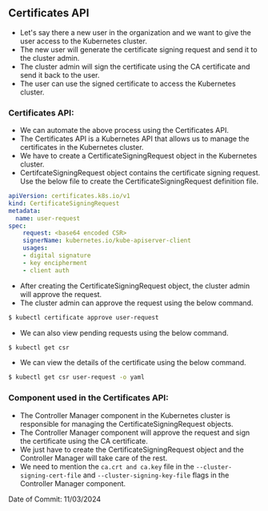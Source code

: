 ## Certificates API

- Let's say there a new user in the organization and we want to give the user access to the Kubernetes cluster.
- The new user will generate the certificate signing request and send it to the cluster admin.
- The cluster admin will sign the certificate using the CA certificate and send it back to the user.
- The user can use the signed certificate to access the Kubernetes cluster.

### Certificates API:

- We can automate the above process using the Certificates API.
- The Certificates API is a Kubernetes API that allows us to manage the certificates in the Kubernetes cluster.
- We have to create a CertificateSigningRequest object in the Kubernetes cluster.
- CertifcateSigningRequest object contains the certificate signing request. Use the below file to create the CertificateSigningRequest definition file.
    
```yaml
apiVersion: certificates.k8s.io/v1
kind: CertificateSigningRequest
metadata:
  name: user-request
spec:
    request: <base64 encoded CSR>
    signerName: kubernetes.io/kube-apiserver-client
    usages:
    - digital signature
    - key encipherment
    - client auth
```
- After creating the CertificateSigningRequest object, the cluster admin will approve the request.
- The cluster admin can approve the request using the below command.
    
```bash
$ kubectl certificate approve user-request
```
- We can also view pending requests using the below command.
    
```bash
$ kubectl get csr
```

- We can view the details of the certificate using the below command.
    
```bash
$ kubectl get csr user-request -o yaml
```

### Component used in the Certificates API:

- The Controller Manager component in the Kubernetes cluster is responsible for managing the CertificateSigningRequest objects.
- The Controller Manager component will approve the request and sign the certificate using the CA certificate.
- We just have to create the CertificateSigningRequest object and the Controller Manager will take care of the rest.
- We need to mention the `ca.crt and ca.key` file in the `--cluster-signing-cert-file` and `--cluster-signing-key-file` flags in the Controller Manager component.


Date of Commit: 11/03/2024
